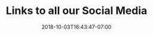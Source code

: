 ---
title: "Links to all our Social Media"
date: 2018-10-03T16:43:47-07:00
draft: false

description: Follow our journey on your favorite social media platforms.
---